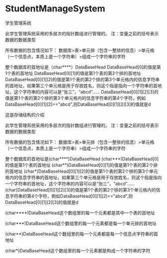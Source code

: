 # StudentManageSystem
学生管理系统

此学生管理系统采用的多层次的指针数组进行管理的。
注：变量之前的括号表示数据的数据类型

所有数据的包含情况如下：
数据库>表>单元排（包含一整排的信息）>单元格（一个信息点，本质上是一个字符串）>组成一个字符串的字符

整个数据库的首地址是（char****）DataBaseHead
DataBaseHead[0]的值是第1个表的首地址
DataBaseHead[0][1]的值是第1个表的第2个排的首地址
DataBaseHead[0][1][2]的值是第1个表的第2个排的第3个单元格内的信息字符串的首地址，如果第三个单元格是用于存放姓名，则这个指是指向一个字符串的首地址，这个字符串的内容可以是“张三”，“abcd”……
DataBaseHead[0][1][2][3]的值是第1个表的第2个排的第3个单元格内的信息字符串的第4个字符，例如DataBaseHead[0][1][2]=="abcd",则DataBaseHead[0][1][2][3]的值就是d

这是存储结构的介绍

此学生管理系统采用的多层次的指针数组进行管理的。
注：变量之前的括号表示数据的数据类型

所有数据的包含情况如下：
数据库>表>单元排（包含一整排的信息）>单元格（一个信息点，本质上是一个字符串）>组成一个字符串的字符

整个数据库的首地址是(char****)DataBaseHead
(char***)DataBaseHead[0]的值是第1个表的首地址
(char**)DataBaseHead[0][1]的值是第1个表的第2个排的首地址
(char*)DataBaseHead[0][1][2]的值是第1个表的第2个排的第3个单元格内的信息字符串的首地址，如果第三个单元格是用于存放姓名，则这个指是指向一个字符串的首地址，这个字符串的内容可以是“张三”，“abcd”……
(char)DataBaseHead[0][1][2][3]的值是第1个表的第2个排的第3个单元格内的信息字符串的第4个字符，例如DataBaseHead[0][1][2]=="abcd",则DataBaseHead[0][1][2][3]的值就是d

(char****)DataBaseHead这个数组里的每一个元素都是其中一个表的首地址

(char***)DataBaseHead这个数组里的每一个元素都是每一个单元排的首地址

(char**)DataBaseHead这个数组里的每一个元素都是每一个信息点字符串的首地址

(char*)DataBaseHead这个数组里的每一个元素都是构成一个字符串的字符

